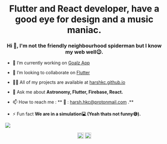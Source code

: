 <h1 align="center">Flutter and React developer, have a good eye for design and a music maniac.</h1>
<h3 align="center">Hi 👋, I'm not the friendly neighbourhood spiderman but I know my web well😉.</h3>

- 🔭 I’m currently working on [Goalz App](https://github.com/harshkc/goalz)

- 👯 I’m looking to collaborate on [Flutter](https://github.com/flutter/flutter)

- 👨‍💻 All of my projects are available at [harshkc.github.io](harshkc.github.io)

- 💬 Ask me about **Astronomy, Flutter, Firebase, React.**

- 📫 How to reach me : ** 📩 : harsh.hkc@protonmail.com .**

- ⚡ Fun fact **We are in a simulation💻 (Yeah thats not funny😅).**

 <img align="center" src="https://github-readme-stats.vercel.app/api?username=harshkc&count_private=true&show_icons=true"/>


<p align="center">
<a href="https://linkedin.com/in/harshkc1006" target="blank"><img align="center" src="https://cdn.jsdelivr.net/npm/simple-icons@3.0.1/icons/linkedin.svg" alt="harshkc1006" height="20" width="20" /></a>
<a href="https://instagram.com/harsh_chaudhary99" target="blank"><img align="center" src="https://cdn.jsdelivr.net/npm/simple-icons@3.0.1/icons/instagram.svg" alt="harsh_chaudhary99" height="20" width="20" /></a>
</p>

